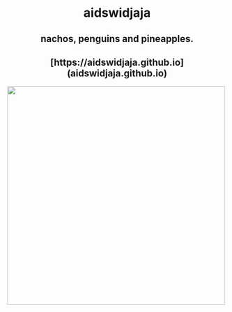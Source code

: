 <h1 align="center">aidswidjaja</h1>
<h2 align="center">nachos, penguins and pineapples.</h2>
<h2 align="center">[https://aidswidjaja.github.io](aidswidjaja.github.io)</h2>
<img height="500px" align="center" src="https://cdn.donmai.us/original/17/16/__roy_fire_emblem_and_2_more_drawn_by_yuki_sumaburalove__17161cbfa138337b11a333af6e61862f.jpg">

